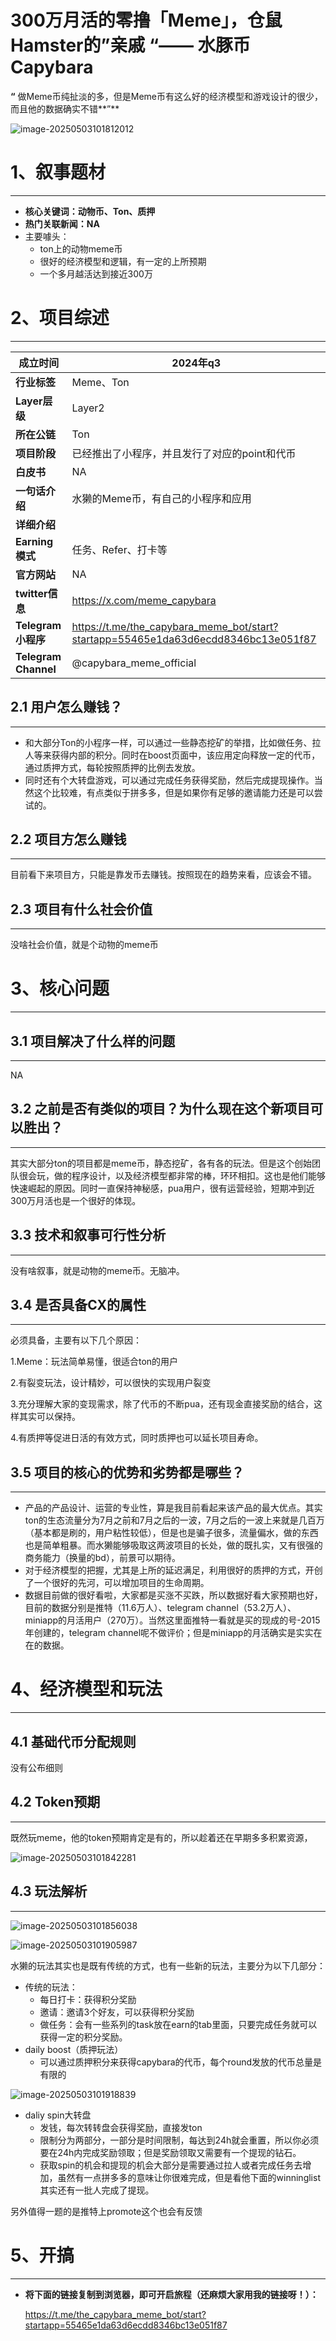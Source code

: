 # 300万月活的零撸「Meme」，仓鼠Hamster的”亲戚 “—— 水豚币Capybara

**“** 做Meme币纯扯淡的多，但是Meme币有这么好的经济模型和游戏设计的很少，而且他的数据确实不错**”**

![image-20250503101812012](/Users/fangchen/Github/Web3完全指南/14、项目介绍/Ton-仓鼠.assets/image-20250503101812012.png)

# **1、叙事题材**

------

- **核心关键词：动物币、Ton、质押**
- **热门关联新闻：NA**
- 主要噱头：
	- ton上的动物meme币
	- 很好的经济模型和逻辑，有一定的上所预期
	- 一个多月越活达到接近300万

# **2、项目综述**

------

| **成立时间**         | 2024年q3                                                     |
| -------------------- | ------------------------------------------------------------ |
| **行业标签**         | Meme、Ton                                                    |
| **Layer层级**        | Layer2                                                       |
| **所在公链**         | Ton                                                          |
| **项目阶段**         | 已经推出了小程序，并且发行了对应的point和代币                |
| **白皮书**           | NA                                                           |
| **一句话介绍**       | 水獭的Meme币，有自己的小程序和应用                           |
| **详细介绍**         |                                                              |
| **Earning模式**      | 任务、Refer、打卡等                                          |
| **官方网站**         | NA                                                           |
| **twitter信息**      | https://x.com/meme_capybara                                  |
| **Telegram小程序**   | https://t.me/the_capybara_meme_bot/start?startapp=55465e1da63d6ecdd8346bc13e051f87 |
| **Telegram Channel** | @capybara_meme_official                                      |

## **2.1 用户怎么赚钱？**

------

- 和大部分Ton的小程序一样，可以通过一些静态挖矿的举措，比如做任务、拉人等来获得内部的积分。同时在boost页面中，该应用定向释放一定的代币，通过质押方式，每轮按照质押的比例去发放。
- 同时还有个大转盘游戏，可以通过完成任务获得奖励，然后完成提现操作。当然这个比较难，有点类似于拼多多，但是如果你有足够的邀请能力还是可以尝试的。

## **2.2 项目方怎么赚钱**

------

目前看下来项目方，只能是靠发币去赚钱。按照现在的趋势来看，应该会不错。

## **2.3 项目有什么社会价值**

------

没啥社会价值，就是个动物的meme币

# **3、核心问题**

------

## **3.1 项目解决了什么样的问题**

------

NA

## **3.2 之前是否有类似的项目？为什么现在这个新项目可以胜出？**

------

其实大部分ton的项目都是meme币，静态挖矿，各有各的玩法。但是这个创始团队很会玩，做的程序设计，以及经济模型都非常的棒，环环相扣。这也是他们能够快速崛起的原因。同时一直保持神秘感，pua用户，很有运营经验，短期冲到近300万月活也是一个很好的体现。

## **3.3 技术和叙事可行性分析**

------

没有啥叙事，就是动物的meme币。无脑冲。

## **3.4 是否具备CX的属性**

------

必须具备，主要有以下几个原因：

1.Meme：玩法简单易懂，很适合ton的用户

2.有裂变玩法，设计精妙，可以很快的实现用户裂变

3.充分理解大家的变现需求，除了代币的不断pua，还有现金直接奖励的结合，这样其实可以保持。

4.有质押等促进日活的有效方式，同时质押也可以延长项目寿命。

## **3.5 项目的核心的优势和劣势都是哪些？**

------

- 产品的产品设计、运营的专业性，算是我目前看起来该产品的最大优点。其实ton的生态流量分为7月之前和7月之后的一波，7月之后的一波上来就是几百万（基本都是刷的，用户粘性较低），但是也是骗子很多，流量偏水，做的东西也是简单粗暴。而水獭能够吸取这两波项目的长处，做的既扎实，又有很强的商务能力（换量的bd），前景可以期待。
- 对于经济模型的把握，尤其是上所的延迟满足，利用很好的质押的方式，开创了一个很好的先河，可以增加项目的生命周期。
- 数据目前做的很好看啦，大家都是买涨不买跌，所以数据好看大家预期也好，目前的数据分别是推特（11.6万人）、telegram channel（53.2万人）、miniapp的月活用户（270万）。当然这里面推特一看就是买的现成的号-2015年创建的，telegram channel呢不做评价；但是miniapp的月活确实是实实在在的数据。

# **4、经济模型和玩法**

------

## **4.1 基础代币分配规则**

没有公布细则

## **4.2 Token预期**

------

既然玩meme，他的token预期肯定是有的，所以趁着还在早期多多积累资源，

![image-20250503101842281](/Users/fangchen/Github/Web3完全指南/14、项目介绍/Ton-仓鼠.assets/image-20250503101842281.png)



## **4.3 玩法解析**

------

![image-20250503101856038](/Users/fangchen/Github/Web3完全指南/14、项目介绍/Ton-仓鼠.assets/image-20250503101856038.png)

![image-20250503101905987](/Users/fangchen/Github/Web3完全指南/14、项目介绍/Ton-仓鼠.assets/image-20250503101905987.png)

水獭的玩法其实也是既有传统的方式，也有一些新的玩法，主要分为以下几部分：

- 传统的玩法：
	- 每日打卡：获得积分奖励
	- 邀请：邀请3个好友，可以获得积分奖励
	- 做任务：会有一些系列的task放在earn的tab里面，只要完成任务就可以获得一定的积分奖励。
- daily boost（质押玩法）
	- 可以通过质押积分来获得capybara的代币，每个round发放的代币总量是有限的

![image-20250503101918839](/Users/fangchen/Github/Web3完全指南/14、项目介绍/Ton-仓鼠.assets/image-20250503101918839.png)

- daliy spin大转盘
	- 发钱，每次转转盘会获得奖励，直接发ton
	- 限制分为两部分，一部分是时间限制，每达到24h就会重置，所以你必须要在24h内完成奖励领取；但是奖励领取又需要有一个提现的钻石。
	- 获取spin的机会和提现的机会大部分是需要通过拉人或者完成任务去增加，虽然有一点拼多多的意味让你很难完成，但是看他下面的winninglist其实还有一批人完成了提现。

另外值得一题的是推特上promote这个也会有反馈

# **5、开搞**

------

- **将下面的链接复制到浏览器，即可开启旅程（还麻烦大家用我的链接呀！）：**

	https://t.me/the_capybara_meme_bot/start?startapp=55465e1da63d6ecdd8346bc13e051f87

